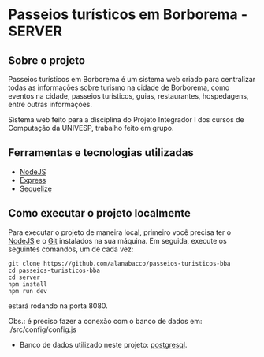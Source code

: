 # Passeios turísticos em Borborema - SERVER

## Sobre o projeto

Passeios turísticos em Borborema é um sistema web criado para centralizar todas as informações sobre turismo na cidade de Borborema, como eventos na cidade, passeios turísticos, guias, restaurantes, hospedagens, entre outras informações.

Sistema web feito para a disciplina do Projeto Integrador I dos cursos de Computação da UNIVESP, trabalho feito em grupo.

## Ferramentas e tecnologias utilizadas

- [NodeJS](https://nodejs.org/)
- [Express](https://expressjs.com/)
- [Sequelize](https://sequelize.org/)

## Como executar o projeto localmente

Para executar o projeto de maneira local, primeiro você precisa ter o [NodeJS](https://nodejs.org/) e o [Git](https://git-scm.com/) instalados na sua máquina. Em seguida, execute os seguintes comandos, um de cada vez:

```
git clone https://github.com/alanabacco/passeios-turisticos-bba
cd passeios-turisticos-bba
cd server
npm install
npm run dev
```

estará rodando na porta 8080.

Obs.: é preciso fazer a conexão com o banco de dados em: ./src/config/config.js

- Banco de dados utilizado neste projeto: [postgresql](https://www.postgresql.org/).

<!--
## Modelos de comandos úteis no projeto

- npx sequelize-cli model:generate --name guia_turistico --attributes nome:string,telefone:integer,tipos_turismo:string

- npx sequelize-cli db:migrate

- npx sequelize-cli seed:generate --name demo-guia

- npx sequelize-cli db:seed:all

- npx eslint ./src --fix

-->
